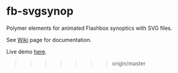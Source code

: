 # fb-svgsynop
Polymer elements for animated Flashbox synoptics with SVG files.

See <a href='https://github.com/pierreandreline/fb-svgsynop/wiki'>Wiki</a> page for documentation.

Live demo <a href='http://www.linaware.org/internal2/polymer/fb-svgsynop/' target="_blank">here</a>.
>>>>>>> origin/master

